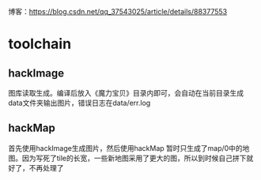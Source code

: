博客：https://blog.csdn.net/qq_37543025/article/details/88377553
# toolchain
## hackImage
图库读取生成。编译后放入《魔力宝贝》目录内即可，会自动在当前目录生成data文件夹输出图片，错误日志在data/err.log

## hackMap
首先使用hackImage生成图片，然后使用hackMap
暂时只生成了map/0中的地图。因为写死了tile的长宽，一些新地图采用了更大的图，所以到时候自己拼下就好了，不再处理了
